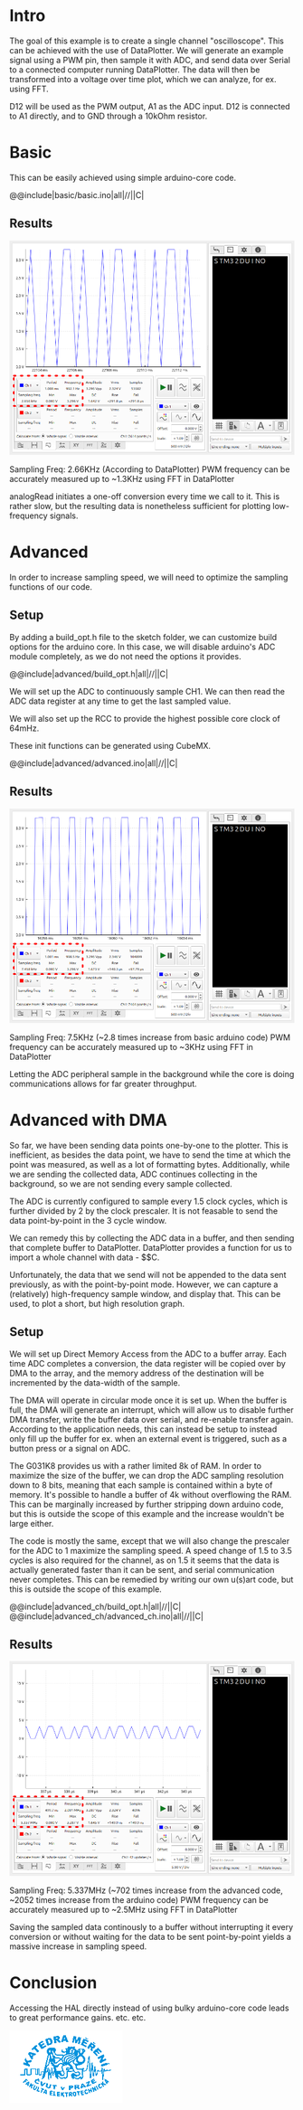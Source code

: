 # Intro
The goal of this example is to create a single channel "oscilloscope". 
This can be achieved with the use of DataPlotter.
We will generate an example signal using a PWM pin, then sample it with
ADC, and send data over Serial to a connected computer running DataPlotter. 
The data will then be transformed into a voltage over time plot, which we can 
analyze, for ex. using FFT.

D12 will be used as the PWM output, A1 as the ADC input.
D12 is connected to A1 directly, and to GND through a 10kOhm resistor.

# Basic
This can be easily achieved using simple arduino-core code.

@@include|basic/basic.ino|all|//||C|

## Results
![DataPlotter screenshot with data from running basic.ino](dp_basic.png "DataPlotter Screenshot")

Sampling Freq: 2.66KHz (According to DataPlotter) 
PWM frequency can be accurately measured up to ~1.3KHz using FFT in DataPlotter

analogRead initiates a one-off conversion every time we call to it. 
This is rather slow, but the resulting data is nonetheless sufficient 
for plotting low-frequency signals.

# Advanced
In order to increase sampling speed, we will need to optimize the sampling functions of our code.

## Setup
By adding a build_opt.h file to the sketch folder, we can customize build options for the arduino core. 
In this case, we will disable arduino's ADC module completely, as we do not need the options 
it provides.

@@include|advanced/build_opt.h|all|//||C|

We will set up the ADC to continuously sample CH1. We can then read the ADC data register at any time to 
get the last sampled value.

We will also set up the RCC to provide the highest possible core clock of 64mHz.

These init functions can be generated using CubeMX.

@@include|advanced/advanced.ino|all|//||C|

## Results
![DataPlotter screenshot with data from running advanced.ino](dp_advanced.png "DataPlotter Screenshot")

Sampling Freq: 7.5KHz (~2.8 times increase from basic arduino code) 
PWM frequency can be accurately measured up to ~3KHz using FFT in DataPlotter

Letting the ADC peripheral sample in the background while the core is doing communications
allows for far greater throughput.

# Advanced with DMA

So far, we have been sending data points one-by-one to the plotter. This is inefficient, as besides the data point, we have to send the time at which the point was measured, as well as a lot of formatting bytes. Additionally, while we are sending the collected data, ADC continues collecting in the background, so we are not sending every sample collected.

The ADC is currently configured to sample every 1.5 clock cycles, which is further divided by 2 by the clock prescaler. It is not feasable to send the data point-by-point in the 3 cycle window.

We can remedy this by collecting the ADC data in a buffer, and then sending that complete buffer to DataPlotter. DataPlotter provides a function for us to import a whole channel with data - $$C.

Unfortunately, the data that we send will not be appended to the data sent previously, as with the point-by-point mode. However, we can capture a (relatively) high-frequency sample window, and display that. This can be used, to plot a short, but high resolution graph.

## Setup
We will set up Direct Memory Access from the ADC to a buffer array. Each time ADC completes a conversion, the data register will be copied over by DMA to the array, and the memory address of the destination will be incremented by the data-width of the sample.

The DMA will operate in circular mode once it is set up. When the buffer is full, the DMA will generate an interrupt, which will allow us to disable further DMA transfer, write the buffer data over serial, and re-enable transfer again. According to the application needs, this can instead be setup to instead only fill up the buffer for ex. when an external event is triggered, such as a button press or a signal on ADC.

The G031K8 provides us with a rather limited 8k of RAM. In order to maximize the size of the buffer, we can drop the ADC sampling resolution down to 8 bits, meaning that each sample is contained within a byte of memory. It's possible to handle a buffer of 4k without overflowing the RAM. This can be marginally increased by further stripping down arduino code, but this is outside the scope of this example and the increase wouldn't be large either.
 
The code is mostly the same, except that we will also change the prescaler for the ADC to 1 maximize the sampling speed. A speed change of 1.5 to 3.5 cycles is also required for the channel, as on 1.5 it seems that the data is actually generated faster than it can be sent, and serial communication never completes. This can be remedied by writing our own u(s)art code, but this is outside the scope of this example.
 

@@include|advanced_ch/build_opt.h|all|//||C|
@@include|advanced_ch/advanced_ch.ino|all|//||C| 

## Results 
![DataPlotter screenshot with data from running advanced_ch.ino](dp_advanced_dma.png "DataPlotter Screenshot")

Sampling Freq: 5.337MHz (~702 times increase from the advanced code, ~2052 times increase from the arduino code) 
PWM frequency can be accurately measured up to ~2.5MHz using FFT in DataPlotter

Saving the sampled data continously to a buffer without interrupting it every conversion or without waiting for the data to be sent point-by-point yields a massive increase in sampling speed.

# Conclusion
Accessing the HAL directly instead of using bulky arduino-core code leads to great performance gains.
etc. etc.

![CVUT FEL Measurement Department Logo](../../logoKatedry.png "CVUT FEL Measurement Department")